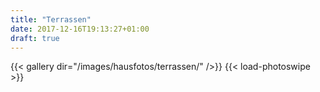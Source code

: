 ```yaml
---
title: "Terrassen"
date: 2017-12-16T19:13:27+01:00
draft: true
---
```


{{< gallery dir="/images/hausfotos/terrassen/" />}} {{< load-photoswipe >}}